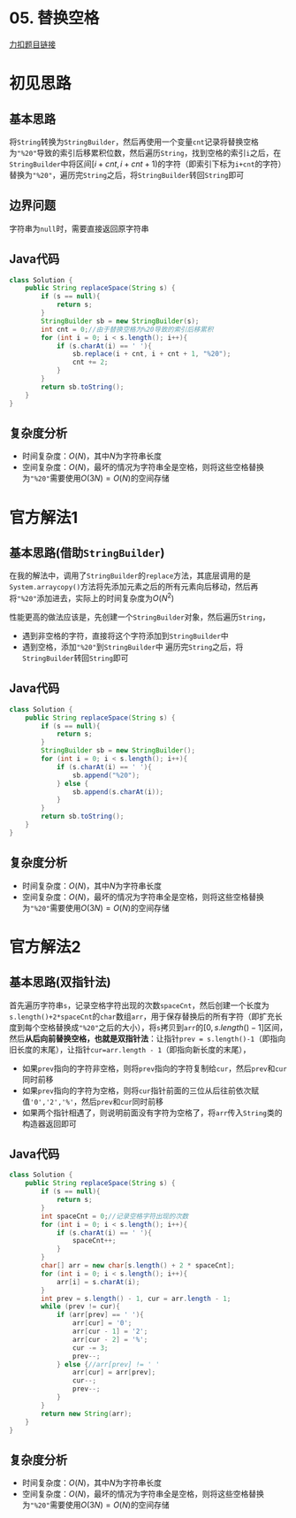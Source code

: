 # 05. 替换空格

[力扣题目链接](https://leetcode-cn.com/problems/ti-huan-kong-ge-lcof/)


# 初见思路

## 基本思路

将`String`转换为`StringBuilder`，然后再使用一个变量`cnt`记录将替换空格为`"%20"`导致的索引后移累积位数，然后遍历`String`，找到空格的索引`i`之后，在`StringBuilder`中将区间$[i + cnt, i + cnt + 1)$的字符（即索引下标为`i+cnt`的字符）替换为`"%20"`，遍历完`String`之后，将`StringBuilder`转回`String`即可

## 边界问题
字符串为`null`时，需要直接返回原字符串

## Java代码
```java
class Solution {
    public String replaceSpace(String s) {
        if (s == null){
            return s;
        }
        StringBuilder sb = new StringBuilder(s);
        int cnt = 0;//由于替换空格为%20导致的索引后移累积
        for (int i = 0; i < s.length(); i++){
            if (s.charAt(i) == ' '){
                sb.replace(i + cnt, i + cnt + 1, "%20");
                cnt += 2;
            }
        }
        return sb.toString();
    }
}
```

## 复杂度分析
- 时间复杂度：$O(N)$，其中$N$为字符串长度
- 空间复杂度：$O(N)$，最坏的情况为字符串全是空格，则将这些空格替换为`"%20"`需要使用$O(3N)=O(N)$的空间存储

# 官方解法1
## 基本思路(借助`StringBuilder`)
在我的解法中，调用了`StringBuilder`的`replace`方法，其底层调用的是`System.arraycopy()`方法将先添加元素之后的所有元素向后移动，然后再将`"%20"`添加进去，实际上的时间复杂度为$O(N^{2})$

性能更高的做法应该是，先创建一个`StringBuilder`对象，然后遍历`String`，
- 遇到非空格的字符，直接将这个字符添加到`StringBuilder`中
- 遇到空格，添加`"%20"`到`StringBuilder`中
遍历完`String`之后，将`StringBuilder`转回`String`即可

## Java代码
```java
class Solution {
    public String replaceSpace(String s) {
        if (s == null){
            return s;
        }
        StringBuilder sb = new StringBuilder();
        for (int i = 0; i < s.length(); i++){
            if (s.charAt(i) == ' '){
                sb.append("%20");
            } else {
                sb.append(s.charAt(i));
            }
        }
        return sb.toString();
    }
}
```

## 复杂度分析
- 时间复杂度：$O(N)$，其中$N$为字符串长度
- 空间复杂度：$O(N)$，最坏的情况为字符串全是空格，则将这些空格替换为`"%20"`需要使用$O(3N)=O(N)$的空间存储


# 官方解法2
## 基本思路(双指针法)
首先遍历字符串`s`，记录空格字符出现的次数`spaceCnt`，然后创建一个长度为`s.length()+2*spaceCnt`的`char`数组`arr`，用于保存替换后的所有字符（即扩充长度到每个空格替换成`"%20"`之后的大小），将`s`拷贝到`arr`的$[0, s.length() - 1]$区间，然后**从后向前替换空格，也就是双指针法**：让指针`prev = s.length()-1`（即指向旧长度的末尾），让指针`cur=arr.length - 1`（即指向新长度的末尾），
- 如果`prev`指向的字符非空格，则将`prev`指向的字符复制给`cur`，然后`prev`和`cur`同时前移
- 如果`prev`指向的字符为空格，则将`cur`指针前面的三位从后往前依次赋值`'0','2','%'`，然后`prev`和`cur`同时前移
- 如果两个指针相遇了，则说明前面没有字符为空格了，将`arr`传入`String`类的构造器返回即可

## Java代码
```java
class Solution {
    public String replaceSpace(String s) {
        if (s == null){
            return s;
        }
        int spaceCnt = 0;//记录空格字符出现的次数
        for (int i = 0; i < s.length(); i++){
            if (s.charAt(i) == ' '){
                spaceCnt++;
            }
        }
        char[] arr = new char[s.length() + 2 * spaceCnt];
        for (int i = 0; i < s.length(); i++){
            arr[i] = s.charAt(i);
        }
        int prev = s.length() - 1, cur = arr.length - 1;
        while (prev != cur){
            if (arr[prev] == ' '){
                arr[cur] = '0';
                arr[cur - 1] = '2';
                arr[cur - 2] = '%';
                cur -= 3;
                prev--;
            } else {//arr[prev] != ' '
                arr[cur] = arr[prev];
                cur--;
                prev--;
            }
        }
        return new String(arr);
    }
}
```

## 复杂度分析
- 时间复杂度：$O(N)$，其中$N$为字符串长度
- 空间复杂度：$O(N)$，最坏的情况为字符串全是空格，则将这些空格替换为`"%20"`需要使用$O(3N)=O(N)$的空间存储

